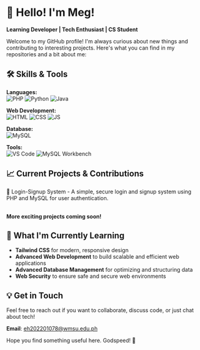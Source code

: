 <!--
**Megurian/Megurian** is a ✨ _special_ ✨ repository because its `README.md` (this file) appears on your GitHub profile.

Here are some ideas to get you started:

- 🔭 I’m currently working on ..sd.
- 🌱 I’m currently learning ...
- 👯 I’m looking to collaborate on ...
- 🤔 I’m looking for help with ...
- 💬 Ask me about ...
- 📫 How to reach me: ...
- 😄 Pronouns: ...
- ⚡ Fun fact: ...
-->
# 👋 Hello! I'm Meg! <br>
__Learning Developer | Tech Enthusiast | CS Student__

Welcome to my GitHub profile! I'm always curious about new things and contributing to interesting projects. 
Here's what you can find in my repositories and a bit about me:

## 🛠️ Skills & Tools <br>
__Languages:__ <br>
![PHP](https://img.shields.io/badge/PHP-Intermediate-25be49)
![Python](https://img.shields.io/badge/Python-Intermediate-25be49)
![Java](https://img.shields.io/badge/Java-Beginner-yellow)

__Web Development:__ <br>
![HTML](https://img.shields.io/badge/HTML-Advance-blue)
![CSS](https://img.shields.io/badge/CSS-Intermediate-25be49)
![JS](https://img.shields.io/badge/JS-Beginner-yellow)
  
__Database:__<br>
![MySQL](https://img.shields.io/badge/MySQL-Intermediate-25be49)

__Tools:__ <br>
![VS Code](https://img.shields.io/badge/VS_Code-Advance-blue)
![MySQL Workbench](https://img.shields.io/badge/MySQL_Workbench-Intermediate-25be49)

## 📈 Current Projects & Contributions <br>
🔐 Login-Signup System - A simple, secure login and signup system using PHP and MySQL for user authentication.

<br>__More exciting projects coming soon!__

## 🌱 What I'm Currently Learning
- __Tailwind CSS__ for modern, responsive design
- __Advanced Web Development__ to build scalable and efficient web applications
- __Advanced Database Management__ for optimizing and structuring data
- __Web Security__ to ensure safe and secure web environments

## 💡 Get in Touch
Feel free to reach out if you want to collaborate, discuss code, or just chat about tech!

__Email__: eh202201078@wmsu.edu.ph

Hope you find something useful here. Godspeed! 🚀
